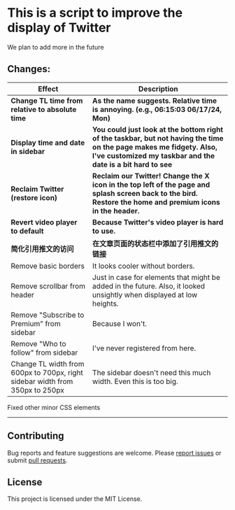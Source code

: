 # This is a script to improve the display of Twitter

We plan to add more in the future

## Changes:

| Effect                                                                       | Description                                                                                                                                                                          |
| ---------------------------------------------------------------------------- | ------------------------------------------------------------------------------------------------------------------------------------------------------------------------------------ |
| **Change TL time from relative to absolute time**                            | **As the name suggests. Relative time is annoying. (e.g., 06:15:03 06/17/24, Mon)**                                                                                                  |
| **Display time and date in sidebar**                                         | **You could just look at the bottom right of the taskbar, but not having the time on the page makes me fidgety. Also, I've customized my taskbar and the date is a bit hard to see** |
| **Reclaim Twitter (restore icon)**                                           | **Reclaim our Twitter! Change the X icon in the top left of the page and splash screen back to the bird. Restore the home and premium icons in the header.**                         |
| **Revert video player to default**                                           | **Because Twitter's video player is hard to use.**                                                                                                                                   |
| **简化引用推文的访问**                                                       | **在文章页面的状态栏中添加了引用推文的链接**                                                                                                                                         |
| Remove basic borders                                                         | It looks cooler without borders.                                                                                                                                                     |
| Remove scrollbar from header                                                 | Just in case for elements that might be added in the future. Also, it looked unsightly when displayed at low heights.                                                                |
| Remove "Subscribe to Premium" from sidebar                                   | Because I won't.                                                                                                                                                                     |
| Remove "Who to follow" from sidebar                                          | I've never registered from here.                                                                                                                                                     |
| Change TL width from 600px to 700px, right sidebar width from 350px to 250px | The sidebar doesn't need this much width. Even this is too big.                                                                                                                      |

Fixed other minor CSS elements

---

## Contributing

Bug reports and feature suggestions are welcome. Please [report issues](https://github.com/yossy17/twitter-kaizen/issues) or submit [pull requests](https://github.com/yossy17/twitter-kaizen/pulls).

## License

This project is licensed under the MIT License.
